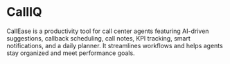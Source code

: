 # CallIQ
CallEase is a productivity tool for call center agents featuring AI-driven suggestions, callback scheduling, call notes, KPI tracking, smart notifications, and a daily planner. It streamlines workflows and helps agents stay organized and meet performance goals.
